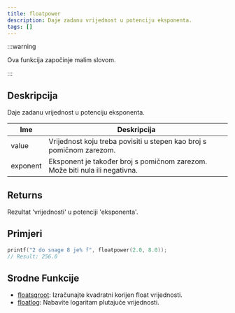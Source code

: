 ```yaml
---
title: floatpower
description: Daje zadanu vrijednost u potenciju eksponenta.
tags: []
---
```


:::warning

Ova funkcija započinje malim slovom.

:::

## Deskripcija

Daje zadanu vrijednost u potenciju eksponenta.

| Ime      | Deskripcija                                                                 |
| -------- | --------------------------------------------------------------------------- |
| value    | Vrijednost koju treba povisiti u stepen kao broj s pomičnom zarezom.        |
| exponent | Eksponent je također broj s pomičnom zarezom. Može biti nula ili negativna. |

## Returns

Rezultat 'vrijednosti' u potenciji 'eksponenta'.

## Primjeri

```c
printf("2 do snage 8 je% f", floatpower(2.0, 8.0));
// Result: 256.0
```

## Srodne Funkcije

- [floatsqroot](floatsqroot): Izračunajte kvadratni korijen float vrijednosti.
- [floatlog](floatlog): Nabavite logaritam plutajuće vrijednosti.
